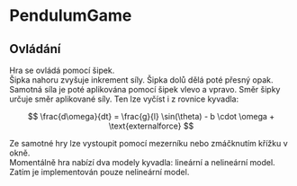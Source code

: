 # PendulumGame

## Ovládání
Hra se ovládá pomocí šipek.  
Šipka nahoru zvyšuje inkrement síly. Šipka dolů dělá poté přesný opak.  
Samotná síla je poté aplikována pomocí šipek vlevo a vpravo. Směr šipky určuje směr aplikované síly. Ten lze vyčíst i z rovnice kyvadla:

$$
\frac{d\omega}{dt} = \frac{g}{l} \sin(\theta) - b \cdot \omega + \text{externalforce}
$$

Ze samotné hry lze vystoupit pomocí mezerníku nebo zmáčknutím křížku v okně.  
Momentálně hra nabízí dva modely kyvadla: lineární a nelineární model. Zatím je implementován pouze nelineární model.
